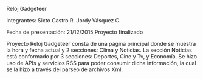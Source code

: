 Reloj Gadgeteer

Integrantes:
Sixto Castro R.
Jordy Vásquez C.

Fecha de presentación: 21/12/2015
Proyecto finalizado

Proyecto Reloj Gadgeteer consta de una página principal donde se muestra la hora y fecha actual y 2 secciones: Clima y Noticias. La sección Noticias está conformado por 3 secciones: Deportes, Cine y Tv, y Economía.
Se hizo uso de APIs y servicios RSS para poder consumir dicha información, la cual se la hizo a través del parseo de archivos Xml.
